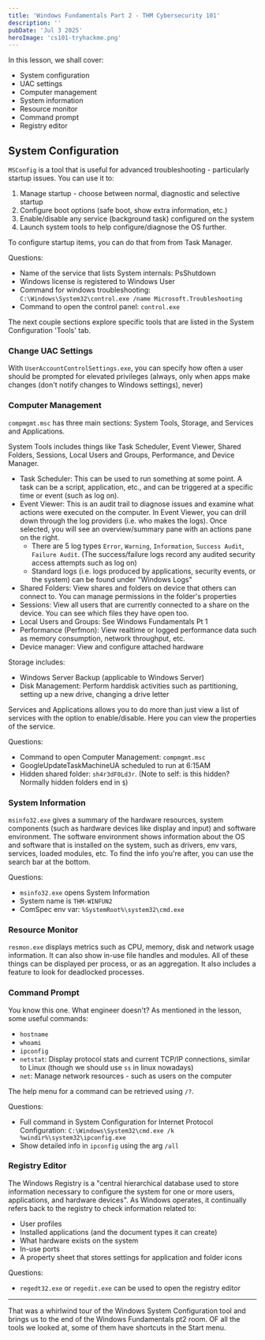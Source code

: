 ```yaml
---
title: 'Windows Fundamentals Part 2 - THM Cybersecurity 101'
description: ''
pubDate: 'Jul 3 2025'
heroImage: 'cs101-tryhackme.png'
---
```


In this lesson, we shall cover:
* System configuration
* UAC settings
* Computer management
* System information
* Resource monitor
* Command prompt
* Registry editor


## System Configuration

`MSConfig` is a tool that is useful for advanced troubleshooting - particularly startup issues. You can use it to:
1. Manage startup - choose between normal, diagnostic and selective startup
1. Configure boot options (safe boot, show extra information, etc.)
1. Enable/disable any service (background task) configured on the system
1. Launch system tools to help configure/diagnose the OS further. 

To configure startup items, you can do that from from Task Manager.

Questions:
* Name of the service that lists System internals: PsShutdown
* Windows license is registered to Windows User
* Command for windows troubleshooting: `C:\Windows\System32\control.exe /name Microsoft.Troubleshooting`
* Command to open the control panel: `control.exe`

The next couple sections explore specific tools that are listed in the System Configuration 'Tools' tab.

### Change UAC Settings

With `UserAccountControlSettings.exe`, you can specify how often a user should be prompted for elevated privileges (always, only when apps make changes (don't notify changes to Windows settings), never)

### Computer Management

`compmgmt.msc` has three main sections: System Tools, Storage, and Services and Applications.

System Tools includes things like Task Scheduler, Event Viewer, Shared Folders, Sessions, Local Users and Groups, Performance, and Device Manager.
* Task Scheduler: This can be used to run something at some point. A task can be a script, application, etc., and can be triggered at a specific time or event (such as log on).
* Event Viewer: This is an audit trail to diagnose issues and examine what actions were executed on the computer. In Event Viewer, you can drill down through the log providers (i.e. who makes the logs). Once selected, you will see an overview/summary pane with an actions pane on the right. 
    * There are 5 log types `Error`, `Warning`, `Information`, `Success Audit`, `Failure Audit`. (The success/failure logs record any audited security access attempts such as log on)
    * Standard logs (i.e. logs produced by applications, security events, or the system) can be found under "Windows Logs"
* Shared Folders: View shares and folders on device that others can connect to. You can manage permissions in the folder's properties
* Sessions: View all users that are currently connected to a share on the device. You can see which files they have open too.
* Local Users and Groups: See Windows Fundamentals Pt 1
* Performance (Perfmon): View realtime or logged performance data such as memory consumption, network throughput, etc.
* Device manager: View and configure attached hardware

Storage includes:
* Windows Server Backup (applicable to Windows Server)
* Disk Management: Perform harddisk activities such as partitioning, setting up a new drive, changing a drive letter

Services and Applications allows you to do more than just view a list of services with the option to enable/disable. Here you can view the properties of the service.

Questions:
* Command to open Computer Management: `compmgmt.msc`
* GoogleUpdateTaskMachineUA scheduled to run at 6:15AM
* Hidden shared folder: `sh4r3dF0Ld3r`. (Note to self: is this hidden? Normally hidden folders end in `$`)

### System Information

`msinfo32.exe` gives a summary of the hardware resources, system components (such as hardware devices like display and input) and software environment. The software environment shows information about the OS and software that is installed on the system, such as drivers, env vars, services, loaded modules, etc. To find the info you're after, you can use the search bar at the bottom.

Questions:
* `msinfo32.exe` opens System Information
* System name is `THM-WINFUN2`
* ComSpec env var: `%SystemRoot%\system32\cmd.exe`

### Resource Monitor

`resmon.exe` displays metrics such as CPU, memory, disk and network usage information. It can also show in-use file handles and modules. All of these things can be displayed per process, or as an aggregation. It also includes a feature to look for deadlocked processes.

### Command Prompt

You know this one. What engineer doesn't? As mentioned in the lesson, some useful commands:
* `hostname`
* `whoami`
* `ipconfig`
* `netstat`: Display protocol stats and current TCP/IP connections, similar to Linux (though we should use `ss` in linux nowadays)
* `net`: Manage network resources - such as users on the computer

The help menu for a command can be retrieved using `/?`.

Questions:
* Full command in System Configuration for Internet Protocol Configuration: `C:\Windows\System32\cmd.exe /k %windir%\system32\ipconfig.exe`
* Show detailed info in `ipconfig` using the arg `/all`

### Registry Editor

The Windows Registry is a "central hierarchical database used to store information necessary to configure the system for one or more users, applications, and hardware devices". As Windows operates, it continually refers back to the registry to check information related to:
* User profiles
* Installed applications (and the document types it can create)
* What hardware exists on the system
* In-use ports
* A property sheet that stores settings for application and folder icons

Questions:
* `regedt32.exe` or `regedit.exe` can be used to open the registry editor

---

That was a whirlwind tour of the Windows System Configuration tool and brings us to the end of the Windows Fundamentals pt2 room. OF all the tools we looked at, some of them have shortcuts in the Start menu.